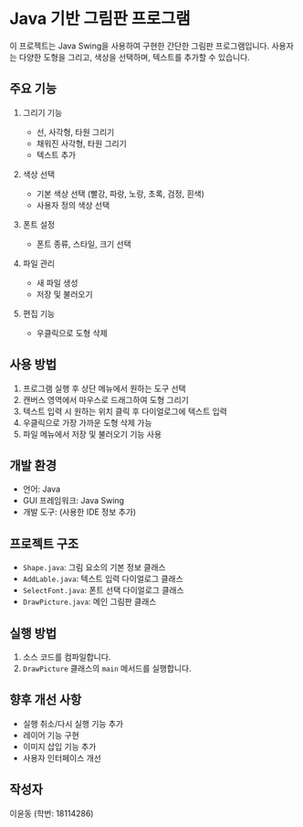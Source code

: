 # Java 기반 그림판 프로그램

이 프로젝트는 Java Swing을 사용하여 구현한 간단한 그림판 프로그램입니다. 사용자는 다양한 도형을 그리고, 색상을 선택하며, 텍스트를 추가할 수 있습니다.

## 주요 기능

1. 그리기 기능
   - 선, 사각형, 타원 그리기
   - 채워진 사각형, 타원 그리기
   - 텍스트 추가

2. 색상 선택
   - 기본 색상 선택 (빨강, 파랑, 노랑, 초록, 검정, 흰색)
   - 사용자 정의 색상 선택

3. 폰트 설정
   - 폰트 종류, 스타일, 크기 선택

4. 파일 관리
   - 새 파일 생성
   - 저장 및 불러오기

5. 편집 기능
   - 우클릭으로 도형 삭제

## 사용 방법

1. 프로그램 실행 후 상단 메뉴에서 원하는 도구 선택
2. 캔버스 영역에서 마우스로 드래그하여 도형 그리기
3. 텍스트 입력 시 원하는 위치 클릭 후 다이얼로그에 텍스트 입력
4. 우클릭으로 가장 가까운 도형 삭제 가능
5. 파일 메뉴에서 저장 및 불러오기 기능 사용

## 개발 환경

- 언어: Java
- GUI 프레임워크: Java Swing
- 개발 도구: (사용한 IDE 정보 추가)

## 프로젝트 구조

- `Shape.java`: 그림 요소의 기본 정보 클래스
- `AddLable.java`: 텍스트 입력 다이얼로그 클래스
- `SelectFont.java`: 폰트 선택 다이얼로그 클래스
- `DrawPicture.java`: 메인 그림판 클래스

## 실행 방법

1. 소스 코드를 컴파일합니다.
2. `DrawPicture` 클래스의 `main` 메서드를 실행합니다.

## 향후 개선 사항

- 실행 취소/다시 실행 기능 추가
- 레이어 기능 구현
- 이미지 삽입 기능 추가
- 사용자 인터페이스 개선

## 작성자

이윤동 (학번: 18114286)

